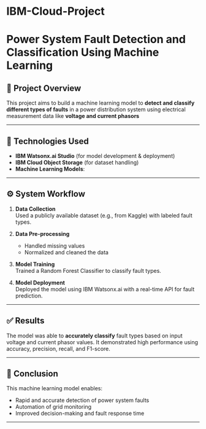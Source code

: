 # IBM-Cloud-Project

# Power System Fault Detection and Classification Using Machine Learning

## 📌 Project Overview

This project aims to build a machine learning model to **detect and classify different types of faults** in a power distribution system using electrical measurement data like **voltage and current phasors**

---

## 🧠 Technologies Used

- **IBM Watsonx.ai Studio** (for model development & deployment)
- **IBM Cloud Object Storage** (for dataset handling)
- **Machine Learning Models**:


---

## ⚙️ System Workflow

1. **Data Collection**  
   Used a publicly available dataset (e.g., from Kaggle) with labeled fault types.

2. **Data Pre-processing**  
   - Handled missing values  
   - Normalized and cleaned the data

3. **Model Training**  
   Trained a Random Forest Classifier to classify fault types.

4. **Model Deployment**  
   Deployed the model using IBM Watsonx.ai with a real-time API for fault prediction.

---

## ✅ Results

The model was able to **accurately classify** fault types based on input voltage and current phasor values. It demonstrated high performance using accuracy, precision, recall, and F1-score.




---

## 📌 Conclusion

This machine learning model enables:
- Rapid and accurate detection of power system faults
- Automation of grid monitoring
- Improved decision-making and fault response time

---


